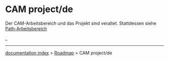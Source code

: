 # CAM project/de
Der CAM-Arbeitsbereich und das Projekt sind veraltet. Stattdessen siehe [Path-Arbeitsbereich](Path_Workbench/de.md)




_

---
[documentation index](../README.md) > [Roadmap](Category_Roadmap.md) > CAM project/de
